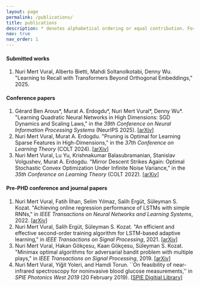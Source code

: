 ```yaml
---
layout: page
permalink: /publications/
title: publications
description: * denotes alphabetical ordering or equal contribution. For complete list see \[[Google Scholar](https://scholar.google.ca)\]
nav: true
nav_order: 1
---
```


#### Submitted works
1.  Nuri Mert Vural, Alberto Bietti, Mahdi Soltanolkotabi, Denny Wu. "Learning to Recall with Transformers Beyond Orthogonal Embeddings," 2025.


#### Conference papers
1. Gérard Ben Arous\*, Murat A. Erdogdu\*, Nuri Mert Vural\*, Denny Wu\*. "Learning Quadratic Neural Networks in High Dimensions: SGD Dynamics and Scaling Laws,"  in the *39th Conference on Neural Information Processing Systems* (NeurIPS 2025). \[[arXiv](https://arxiv.org/abs/2508.03688)\]
2. Nuri Mert Vural, Murat A. Erdogdu. "Pruning is Optimal for Learning Sparse Features in High-Dimensions," in the *37th Conference on Learning Theory* (COLT 2024).  \[[arXiv](https://arxiv.org/abs/2406.08658)\]
3. Nuri Mert Vural, Lu Yu, Krishnakumar Balasubramanian, Stanislav Volgushev, Murat A. Erdogdu.  "Mirror Descent Strikes Again: Optimal Stochastic Convex Optimization Under Infinite Noise Variance," in the *35th Conference on Learning Theory* (COLT 2022). \[[arXiv](https://arxiv.org/abs/2202.11632)\]

#### Pre-PHD conference and journal papers    
1. Nuri Mert Vural,  Fatih İlhan, Selim Yılmaz, Salih Ergüt, Süleyman S. Kozat. "Achieving online regression performance of LSTMs with simple RNNs," in *IEEE Transactions on Neural Networks and Learning Systems*,    2022.  \[[arXiv](https://arxiv.org/abs/2005.08948)\]
2. Nuri Mert Vural,  Salih Ergüt,  Süleyman S. Kozat. "An efficient and effective second-order training algorithm for LSTM-based adaptive learning," in *IEEE Transactions on Signal Processing*,  2021.  \[[arXiv](https://arxiv.org/abs/1910.09857)\]
3. Nuri Mert  Vural,  Hakan Gökçesu,  Kaan Gökçesu,   Süleyman S. Kozat. "Minimax optimal algorithms for adversarial bandit problem with multiple plays," in *IEEE Transactions on Signal Processing*, 2019. \[[arXiv](https://arxiv.org/abs/1911.11122)\]
4. Nuri Mert Vural, Yiğit Yoleri, and Hamdi Torun.  ``On feasibility of near-infrared spectroscopy for noninvasive blood glucose measurements,'' in *SPIE Photonics West 2019* (20 February 2019).  \[[SPIE Digitial Library](https://www.spiedigitallibrary.org/conference-proceedings-of-spie/10885/2503852/On-feasibility-of-near-infrared-spectroscopy-for-noninvasive-blood-glucose/10.1117/12.2503852.short?SSO=1)\]
